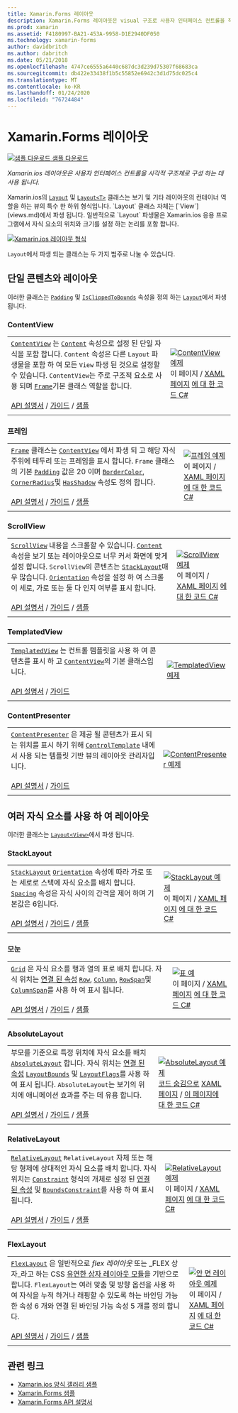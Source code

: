 ```yaml
---
title: Xamarin.Forms 레이아웃
description: Xamarin.Forms 레이아웃은 visual 구조로 사용자 인터페이스 컨트롤을 작성 하는 데 사용 됩니다. 이 문서에서는 Xamarin.Forms에 포함 된 레이아웃을 나열 합니다.
ms.prod: xamarin
ms.assetid: F4180997-BA21-453A-9958-D1E2940DF050
ms.technology: xamarin-forms
author: davidbritch
ms.author: dabritch
ms.date: 05/21/2018
ms.openlocfilehash: 4747ce6555a6440c687dc3d239d75307f68683ca
ms.sourcegitcommit: db422e33438f1b5c55852e6942c3d1d75dc025c4
ms.translationtype: MT
ms.contentlocale: ko-KR
ms.lasthandoff: 01/24/2020
ms.locfileid: "76724484"
---
```

# <a name="xamarinforms-layouts"></a>Xamarin.Forms 레이아웃

[![샘플 다운로드](~/media/shared/download.png) 샘플 다운로드](https://docs.microsoft.com/samples/xamarin/xamarin-forms-samples/formsgallery)

_Xamarin.ios 레이아웃은 사용자 인터페이스 컨트롤을 시각적 구조체로 구성 하는 데 사용 됩니다._

Xamarin.ios의 [`Layout`](xref:Xamarin.Forms.Layout) 및 [`Layout<T>`](xref:Xamarin.Forms.Layout`1) 클래스는 보기 및 기타 레이아웃의 컨테이너 역할을 하는 뷰의 특수 한 하위 형식입니다. `Layout` 클래스 자체는 [`View`](views.md)에서 파생 됩니다. 일반적으로 `Layout` 파생물은 Xamarin.ios 응용 프로그램에서 자식 요소의 위치와 크기를 설정 하는 논리를 포함 합니다.

[![Xamarin.ios 레이아웃 형식](layouts-images/layouts-sml.png "Xamarin.ios 레이아웃 형식")](layouts-images/layouts.png#lightbox "Xamarin.ios 레이아웃 형식")

`Layout`에서 파생 되는 클래스는 두 가지 범주로 나눌 수 있습니다.

## <a name="layouts-with-single-content"></a>단일 콘텐츠와 레이아웃

이러한 클래스는 [`Padding`](xref:Xamarin.Forms.Layout.Padding) 및 [`IsClippedToBounds`](xref:Xamarin.Forms.Layout.IsClippedToBounds) 속성을 정의 하는 [`Layout`](xref:Xamarin.Forms.Layout)에서 파생 됩니다.

<a name="contentView" />

### <a name="contentview"></a>ContentView

|     |     |
| --- | --- |
| [`ContentView`](xref:Xamarin.Forms.ContentView) 는 [`Content`](xref:Xamarin.Forms.ContentView.Content) 속성으로 설정 된 단일 자식을 포함 합니다. `Content` 속성은 다른 `Layout` 파생물을 포함 하 여 모든 `View` 파생 된 것으로 설정할 수 있습니다. `ContentView`는 주로 구조적 요소로 사용 되며 [`Frame`](#frame)기본 클래스 역할을 합니다.<br /><br />[API 설명서](xref:Xamarin.Forms.ContentView) / [가이드](~/xamarin-forms/user-interface/layouts/contentview.md) / [샘플](https://docs.microsoft.com/samples/xamarin/xamarin-forms-samples/userinterface-contentviewdemos/) | [![ContentView 예제](layouts-images/ContentView.png "ContentView 예제")](layouts-images/ContentView-Large.png#lightbox "ContentView 예제")<br />이 페이지 / [XAML 페이지](https://github.com/xamarin/xamarin-forms-samples/blob/master/FormsGallery/FormsGallery/FormsGallery/XamlExamples/ContentViewDemoPage.xaml) [에 대 한 코드 C# ](https://github.com/xamarin/xamarin-forms-samples/blob/master/FormsGallery/FormsGallery/FormsGallery/CodeExamples/ContentViewDemoPage.cs) |
|     |     |

<a named="frame" />

### <a name="frame"></a>프레임

|     |     |
| --- | --- |
| [`Frame`](xref:Xamarin.Forms.Frame) 클래스는 [`ContentView`](#contentView) 에서 파생 되 고 해당 자식 주위에 테두리 또는 프레임을 표시 합니다. `Frame` 클래스의 기본 [`Padding`](xref:Xamarin.Forms.Layout.Padding) 값은 20 이며 [`BorderColor`](xref:Xamarin.Forms.Frame.BorderColor), [`CornerRadius`](xref:Xamarin.Forms.Frame.CornerRadius)및 [`HasShadow`](xref:Xamarin.Forms.Frame.HasShadow) 속성도 정의 합니다.<br /><br />[API 설명서](xref:Xamarin.Forms.Frame) / [가이드](~/xamarin-forms/user-interface/layouts/frame.md) / [샘플](https://docs.microsoft.com/samples/xamarin/xamarin-forms-samples/userinterface-frame/) | [![프레임 예제](layouts-images/Frame.png "프레임 예제")](layouts-images/Frame-Large.png#lightbox "프레임 예제")<br />이 페이지 / [XAML 페이지](https://github.com/xamarin/xamarin-forms-samples/blob/master/FormsGallery/FormsGallery/FormsGallery/XamlExamples/FrameDemoPage.xaml) [에 대 한 코드 C# ](https://github.com/xamarin/xamarin-forms-samples/blob/master/FormsGallery/FormsGallery/FormsGallery/CodeExamples/FrameDemoPage.cs) |
|     |     |

<a name="scrollView" />

### <a name="scrollview"></a>ScrollView

|     |     |
| --- | --- |
| [`ScrollView`](xref:Xamarin.Forms.ScrollView) 내용을 스크롤할 수 있습니다. [`Content`](xref:Xamarin.Forms.ScrollView.Content) 속성을 보기 또는 레이아웃으로 너무 커서 화면에 맞게 설정 합니다. `ScrollView`의 콘텐츠는 [`StackLayout`](#stackLayout)매우 많습니다. [`Orientation`](xref:Xamarin.Forms.ScrollView.Orientation) 속성을 설정 하 여 스크롤이 세로, 가로 또는 둘 다 인지 여부를 표시 합니다.<br /><br />[API 설명서](xref:Xamarin.Forms.ScrollView) / [가이드](~/xamarin-forms/user-interface/layouts/scroll-view.md) / [샘플](https://docs.microsoft.com/samples/xamarin/xamarin-forms-samples/userinterface-layout) | [![ScrollView 예제](layouts-images/ScrollView.png "ScrollView 예제")](layouts-images/ScrollView-Large.png#lightbox "ScrollView 예제")<br />이 페이지 / [XAML 페이지](https://github.com/xamarin/xamarin-forms-samples/blob/master/FormsGallery/FormsGallery/FormsGallery/XamlExamples/ScrollViewDemoPage.xaml) [에 대 한 코드 C# ](https://github.com/xamarin/xamarin-forms-samples/blob/master/FormsGallery/FormsGallery/FormsGallery/CodeExamples/ScrollViewDemoPage.cs) |
|     |     |

### <a name="templatedview"></a>TemplatedView

|     |     |
| --- | --- |
| [`TemplatedView`](xref:Xamarin.Forms.TemplatedView) 는 컨트롤 템플릿을 사용 하 여 콘텐츠를 표시 하 고 [`ContentView`](#contentView)의 기본 클래스입니다.<br /><br />[API 설명서](xref:Xamarin.Forms.TemplatedView) / [가이드](~/xamarin-forms/app-fundamentals/templates/control-template.md) | [![TemplatedView 예제](layouts-images/TemplatedView.png "TemplatedView 예제")](layouts-images/TemplatedView.png#lightbox "TemplatedView 예제") |
|     |     |

### <a name="contentpresenter"></a>ContentPresenter

|     |     |
| --- | --- |
| [`ContentPresenter`](xref:Xamarin.Forms.ContentPresenter) 은 제공 될 콘텐츠가 표시 되는 위치를 표시 하기 위해 [`ControlTemplate`](xref:Xamarin.Forms.ControlTemplate) 내에서 사용 되는 템플릿 기반 뷰의 레이아웃 관리자입니다.<br /><br />[API 설명서](xref:Xamarin.Forms.ContentPresenter) / [가이드](~/xamarin-forms/app-fundamentals/templates/control-template.md) | [![ContentPresenter 예제](layouts-images/ContentPresenter.png "ContentPresenter 예제")](layouts-images/ContentPresenter.png#lightbox "ContentPresenter 예제") |
|     |     |

## <a name="layouts-with-multiple-children"></a>여러 자식 요소를 사용 하 여 레이아웃

이러한 클래스는 [`Layout<View>`](xref:Xamarin.Forms.Layout`1)에서 파생 됩니다.

<a name="stackLayout" />

### <a name="stacklayout"></a>StackLayout

|     |     |
| --- | --- |
| [`StackLayout`](xref:Xamarin.Forms.StackLayout) [`Orientation`](xref:Xamarin.Forms.StackLayout.Orientation) 속성에 따라 가로 또는 세로로 스택에 자식 요소를 배치 합니다. [`Spacing`](xref:Xamarin.Forms.StackLayout.Spacing) 속성은 자식 사이의 간격을 제어 하며 기본값은 6입니다.<br /><br />[API 설명서](xref:Xamarin.Forms.StackLayout) / [가이드](~/xamarin-forms/user-interface/layouts/stack-layout.md) / [샘플](https://docs.microsoft.com/samples/xamarin/xamarin-forms-samples/userinterface-layout)| [![StackLayout 예제](layouts-images/StackLayout.png "StackLayout 예제")](layouts-images/StackLayout-Large.png#lightbox "StackLayout 예제")<br />이 페이지 / [XAML 페이지](https://github.com/xamarin/xamarin-forms-samples/blob/master/FormsGallery/FormsGallery/FormsGallery/XamlExamples/StackLayoutDemoPage.xaml) [에 대 한 코드 C# ](https://github.com/xamarin/xamarin-forms-samples/blob/master/FormsGallery/FormsGallery/FormsGallery/CodeExamples/StackLayoutDemoPage.cs) |
|     |     |

<a name="grid" />

### <a name="grid"></a>모눈

|     |     |
| --- | --- |
| [`Grid`](xref:Xamarin.Forms.Grid) 은 자식 요소를 행과 열의 표로 배치 합니다. 자식 위치는 [연결 된 속성](~/xamarin-forms/xaml/attached-properties.md) [`Row`](xref:Xamarin.Forms.Grid.RowProperty), [`Column`](xref:Xamarin.Forms.Grid.ColumnProperty), [`RowSpan`](xref:Xamarin.Forms.Grid.RowSpanProperty)및 [`ColumnSpan`](xref:Xamarin.Forms.Grid.ColumnSpanProperty)를 사용 하 여 표시 됩니다.<br /><br />[API 설명서](xref:Xamarin.Forms.Grid) / [가이드](~/xamarin-forms/user-interface/layouts/grid.md) / [샘플](https://docs.microsoft.com/samples/xamarin/xamarin-forms-samples/userinterface-layout) | [![표 예](layouts-images/Grid.png "표 예")](layouts-images/Grid-Large.png#lightbox "표 예")<br />이 페이지 / [XAML 페이지](https://github.com/xamarin/xamarin-forms-samples/blob/master/FormsGallery/FormsGallery/FormsGallery/XamlExamples/GridDemoPage.xaml) [에 대 한 코드 C# ](https://github.com/xamarin/xamarin-forms-samples/blob/master/FormsGallery/FormsGallery/FormsGallery/CodeExamples/GridDemoPage.cs) |
|     |     |

### <a name="absolutelayout"></a>AbsoluteLayout

|     |     |
| --- | --- |
| 부모를 기준으로 특정 위치에 자식 요소를 배치 [`AbsoluteLayout`](xref:Xamarin.Forms.AbsoluteLayout) 합니다. 자식 위치는 [연결 된 속성](~/xamarin-forms/xaml/attached-properties.md) [`LayoutBounds`](xref:Xamarin.Forms.AbsoluteLayout.LayoutBoundsProperty) 및 [`LayoutFlags`](xref:Xamarin.Forms.AbsoluteLayout.LayoutFlagsProperty)를 사용 하 여 표시 됩니다. `AbsoluteLayout`는 보기의 위치에 애니메이션 효과를 주는 데 유용 합니다.<br /><br />[API 설명서](xref:Xamarin.Forms.AbsoluteLayout) / [가이드](~/xamarin-forms/user-interface/layouts/absolute-layout.md) / [샘플](https://docs.microsoft.com/samples/xamarin/xamarin-forms-samples/userinterface-layout) | [![AbsoluteLayout 예제](layouts-images/AbsoluteLayout.png "AbsoluteLayout 예제")](layouts-images/AbsoluteLayout-Large.png#lightbox "AbsoluteLayout 예제")<br />[코드 숨김으로](https://github.com/xamarin/xamarin-forms-samples/blob/master/FormsGallery/FormsGallery/FormsGallery/XamlExamples/AbsoluteLayoutDemoPage.xaml.cs) [XAML 페이지](https://github.com/xamarin/xamarin-forms-samples/blob/master/FormsGallery/FormsGallery/FormsGallery/XamlExamples/AbsoluteLayoutDemoPage.xaml) / [이 페이지에 대 한 코드 C# ](https://github.com/xamarin/xamarin-forms-samples/blob/master/FormsGallery/FormsGallery/FormsGallery/CodeExamples/AbsoluteLayoutDemoPage.cs) |
|     |     |

### <a name="relativelayout"></a>RelativeLayout

|     |     |
| --- | --- |
| [`RelativeLayout`](xref:Xamarin.Forms.RelativeLayout) `RelativeLayout` 자체 또는 해당 형제에 상대적인 자식 요소를 배치 합니다. 자식 위치는 [`Constraint`](xref:Xamarin.Forms.Constraint) 형식의 개체로 설정 된 [연결 된 속성](~/xamarin-forms/xaml/attached-properties.md) 및 [`BoundsConstraint`](xref:Xamarin.Forms.Constraint)를 사용 하 여 표시 됩니다.<br /><br />[API 설명서](xref:Xamarin.Forms.RelativeLayout) / [가이드](~/xamarin-forms/user-interface/layouts/relative-layout.md) / [샘플](https://docs.microsoft.com/samples/xamarin/xamarin-forms-samples/userinterface-layout) | [![RelativeLayout 예제](layouts-images/RelativeLayout.png "RelativeLayout 예제")](layouts-images/RelativeLayout-Large.png#lightbox "RelativeLayout 예제")<br />이 페이지 / [XAML 페이지](https://github.com/xamarin/xamarin-forms-samples/blob/master/FormsGallery/FormsGallery/FormsGallery/XamlExamples/RelativeLayoutDemoPage.xaml) [에 대 한 코드 C# ](https://github.com/xamarin/xamarin-forms-samples/blob/master/FormsGallery/FormsGallery/FormsGallery/CodeExamples/RelativeLayoutDemoPage.cs) |
|     |     |

### <a name="flexlayout"></a>FlexLayout

|     |     |
| --- | --- |
| [`FlexLayout`](xref:Xamarin.Forms.FlexLayout) 은 일반적으로 _flex 레이아웃_ 또는 _FLEX 상자_라고 하는 CSS [유연한 상자 레이아웃 모듈](https://www.w3.org/TR/css-flexbox-1/)을 기반으로 합니다. `FlexLayout`는 여러 맞춤 및 방향 옵션을 사용 하 여 자식을 누적 하거나 래핑할 수 있도록 하는 바인딩 가능한 속성 6 개와 연결 된 바인딩 가능 속성 5 개를 정의 합니다.<br /><br />[API 설명서](xref:Xamarin.Forms.FlexLayout) / [가이드](~/xamarin-forms/user-interface/layouts/flex-layout.md) / [샘플](https://docs.microsoft.com/samples/xamarin/xamarin-forms-samples/userinterface-flexlayoutdemos) | [![안 면 레이아웃 예제](layouts-images/FlexLayout.png "안 면 레이아웃 예제")](layouts-images/FlexLayout-Large.png#lightbox "안 면 레이아웃 예제")<br />이 페이지 / [XAML 페이지](https://github.com/xamarin/xamarin-forms-samples/blob/master/FormsGallery/FormsGallery/FormsGallery/XamlExamples/FlexLayoutDemoPage.xaml) [에 대 한 코드 C# ](https://github.com/xamarin/xamarin-forms-samples/blob/master/FormsGallery/FormsGallery/FormsGallery/CodeExamples/FlexLayoutDemoPage.cs) |
|     |     |

## <a name="related-links"></a>관련 링크

- [Xamarin.ios 양식 갤러리 샘플](https://docs.microsoft.com/samples/xamarin/xamarin-forms-samples/formsgallery)
- [Xamarin.Forms 샘플](https://docs.microsoft.com/samples/browse/?products=xamarin&term=Xamarin.Forms)
- [Xamarin.Forms API 설명서](https://docs.microsoft.com/dotnet/api/xamarin.forms?view=xamarin-forms)
